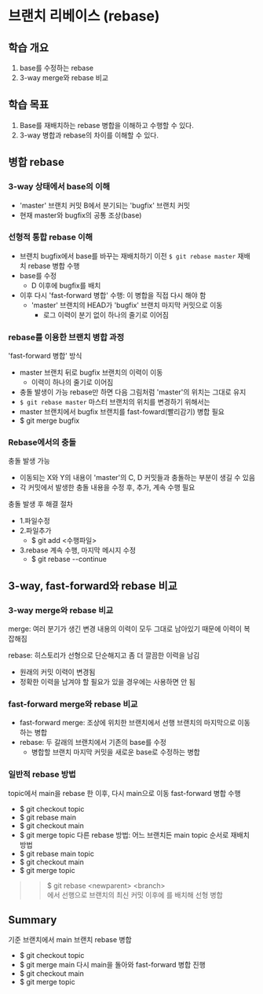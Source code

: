 # 브랜치 리베이스 (rebase)

## 학습 개요
1. base를 수정하는 rebase
2. 3-way merge와 rebase 비교

## 학습 목표
1. Base를 재배치하는 rebase 병합을 이해하고 수행할 수 있다.
2. 3-way 병합과 rebase의 차이를 이해할 수 있다.

## 병합 rebase

### 3-way 상태에서 base의 이해
- 'master' 브랜치 커밋 B에서 분기되는 'bugfix' 브랜치 커밋
- 현재 master와 bugfix의 공통 조상(base)

### 선형적 통합 rebase 이해
- 브랜치 bugfix에서 base를 바꾸는 재배치하기 이전
    `$ git rebase master`
재배치 rebase 병합 수행
- base를 수정
  - D 이후에 bugfix를 배치
- 이후 다시 'fast-forward 병합' 수행: 이 병합을 직접 다시 해야 함
  - 'master' 브랜치의 HEAD가 'bugfix' 브랜치 마지막 커밋으로 이동
    - 로그 이력이 분기 없이 하나의 줄기로 이어짐

### rebase를 이용한 브랜치 병합 과정
'fast-forward 병합' 방식
- master 브랜치 뒤로 bugfix 브랜치의 이력이 이동
  - 이력이 하나의 줄기로 이어짐
- 충돌 발생이 가능
rebase만 하면 다음 그림처럼 'master'의 위치는 그대로 유지
- `$ git rebase master`
마스터 브랜치의 위치를 변경하기 위해서는
- master 브랜치에서 bugfix 브랜치를 fast-foward(빨리감기) 병합 필요
- $ git merge bugfix

### Rebase에서의 충돌
충돌 발생 가능
- 이동되는 X와 Y의 내용이 'master'의 C, D 커밋들과 충돌하는 부분이 생길 수 있음
- 각 커밋에서 발생한 충돌 내용을 수정 후, 추가, 계속 수행 필요
  
충돌 발생 후 해결 절차
- 1.파일수정
- 2.파일추가
  - $ git add <수행파일>
- 3.rebase 계속 수행, 마지막 메시지 수정
  - $ git rebase --continue 
    
## 3-way, fast-forward와 rebase 비교

### 3-way merge와 rebase 비교
merge: 여러 분기가 생긴 변경 내용의 이력이 모두 그대로 남아있기 때문에 이력이 복잡해짐  

rebase: 히스토리가 선형으로 단순해지고 좀 더 깔끔한 이력을 남김
- 원래의 커밋 이력이 변경됨
- 정확한 이력을 남겨야 할 필요가 있을 경우에는 사용하면 안 됨

### fast-forward merge와 rebase 비교
- fast-forward merge: 조상에 위치한 브랜치에서 선행 브랜치의 마지막으로 이동하는 병합
- rebase: 두 갈래의 브랜치에서 기존의 base를 수정
  - 병합할 브랜치 마지막 커밋을 새로운 base로 수정하는 병합

### 일반적 rebase 방법
topic에서 main을 rebase 한 이후, 다시 main으로 이동 fast-forward 병합 수행
- $ git checkout topic
- $ git rebase main
- $ git checkout main
- $ git merge topic
다른 rebase 방법: 어느 브랜치든 main topic 순서로 재배치 방법
- $ git rebase main topic
- $ git checkout main
- $ git merge topic
  
>> $ git rebase \<newparent> \<branch>  
>> <branch>에서 선행으로 <newparent> 브랜치의 최신 커밋 이후에 <branch>를 배치해 선형 병합

## Summary
기준 브랜치에서 main 브랜치 rebase 병합
- $ git checkout topic
- $ git merge main
다시 main을 돌아와 fast-forward 병합 진행
- $ git checkout main
- $ git merge topic
